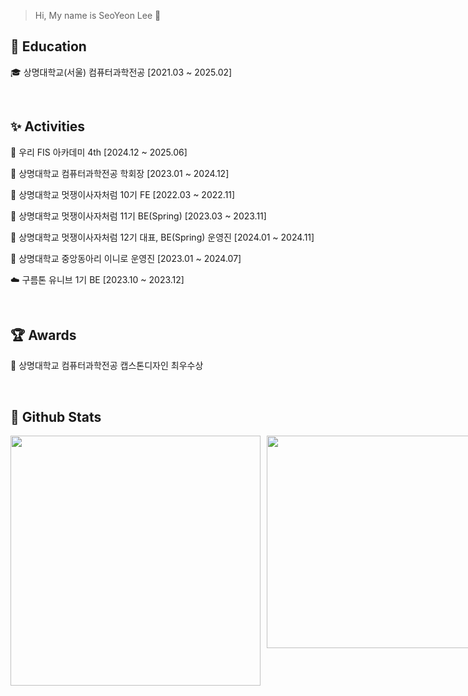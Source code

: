 > Hi, My name is SeoYeon Lee 🐰

## 🏫 Education
<p>🎓 상명대학교(서울) 컴퓨터과학전공 [2021.03 ~ 2025.02] </p>
<br>

## ✨ Activities
<p>📘 우리 FIS 아카데미 4th [2024.12 ~ 2025.06] </p>
<p>🧩 상명대학교 컴퓨터과학전공 학회장 [2023.01 ~ 2024.12]</p>
<p>🦁 상명대학교 멋쟁이사자처럼 10기 FE [2022.03 ~ 2022.11]</p>
<p>🦁 상명대학교 멋쟁이사자처럼 11기 BE(Spring) [2023.03 ~ 2023.11]</p>
<p>🦁 상명대학교 멋쟁이사자처럼 12기 대표, BE(Spring) 운영진 [2024.01 ~ 2024.11]</p>
<p>🤖 상명대학교 중앙동아리 이니로 운영진 [2023.01 ~ 2024.07]</p>
<p>☁️ 구름톤 유니브 1기 BE [2023.10 ~ 2023.12]</p>
<br>

## 🏆 Awards
<p>🏅 상명대학교 컴퓨터과학전공 캡스톤디자인 최우수상</p>
<br>


## 🌱 Github Stats
<div align="left" style="display: flex; gap: 10px;">
  <img src="https://github-readme-stats.vercel.app/api?username=noeyoes&theme=graywhite&show_icons=true" width="400" />
  <a href="https://www.gitanimals.org/en_US?utm_medium=image&utm_source=noeyoes&utm_content=farm">
    <img src="https://render.gitanimals.org/farms/noeyoes" width="340" />
  </a>
</div>
